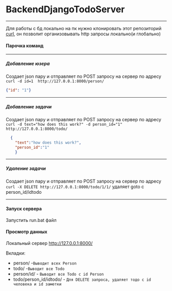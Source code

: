 # BackendDjangoTodoServer

------------

Для работы с бд локально на пк нужно клонировать этот репозиторий [curl](https://github.com/curl/curl "curl"), он позволит организовывать http запросы локально(и глобально)


####  Парочка команд 
------------
##### Добавление юзера
Создает json пару и отправляет по POST запросу на сервер по адресу
`curl -d id=1  http://127.0.0.1:8000/person/`
```json
{"id": "1"}
```
------------
#####  Добавление задачи
Создает json пару и отправляет по POST запросу на сервер по адресу
`curl -d text="how does this work?" -d person_id="1"  http://127.0.0.1:8000/todo/`
```json
  {
    "text":"how does this work?",
    "person_id":"1"
    }
```
------------

#####  Удаление задачи

Создает json пару и отправляет по POST запросу на сервер по адресу
`curl -X DELETE http://127.0.0.1:8000/todo/1/1/`
удаляет goto  с person_id/idtodo

------------

#### Запуск сервера
Запустить run.bat файл

#### Просмотр данных 
Локальный сервер http://127.0.0.1:8000/

Вкладки:
- person/ -`Выводит всех Person`
- todo/ -`Выводит все Todo`
- person/id/ - `Выводит все Todo с id Person`
- todo/person_id/idtodo/ - `Для DELETE запроса, удаляет тодо с id человека и id заметки`

